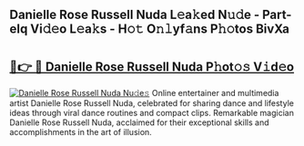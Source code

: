 ## Danielle Rose Russell Nuda L𝚎a𝚔ed N𝚞𝚍e - Part-eIq Vi𝚍𝚎o L𝚎a𝚔s - H𝚘𝚝 O𝚗𝚕yf𝚊ns P𝚑𝚘tos BivXa

# <h2><a href="http://kfeeq5l.oniu.top/?m=Danielle+Rose+Russell+Nuda">🔗👉 🔴 Danielle Rose Russell Nuda P𝚑ot𝚘𝚜 V𝚒d𝚎o</a></h2>

[![Danielle Rose Russell Nuda Nu𝚍e𝚜](https://i.imgur.com/0qMVB7G.gif)](http://kfeeq5l.oniu.top/?m=Danielle+Rose+Russell+Nuda)
Online entertainer and multimedia artist Danielle Rose Russell Nuda, celebrated for sharing dance and lifestyle ideas through viral dance routines and compact clips. Remarkable magician Danielle Rose Russell Nuda, acclaimed for their exceptional skills and accomplishments in the art of illusion.  
